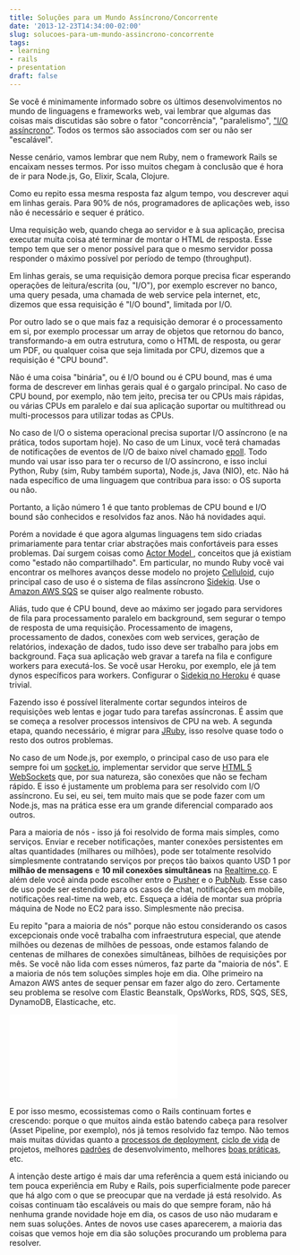 ```yaml
---
title: Soluções para um Mundo Assíncrono/Concorrente
date: '2013-12-23T14:34:00-02:00'
slug: solucoes-para-um-mundo-assincrono-concorrente
tags:
- learning
- rails
- presentation
draft: false
---
```


Se você é minimamente informado sobre os últimos desenvolvimentos no mundo de linguagens e frameworks web, vai lembrar que algumas das coisas mais discutidas são sobre o fator "concorrência",  "paralelismo", ["I/O assíncrono"](http://en.wikipedia.org/wiki/Asynchronous_I/O). Todos os termos são associados com ser ou não ser "escalável".

Nesse cenário, vamos lembrar que nem Ruby, nem o framework Rails se encaixam nesses termos. Por isso muitos chegam à conclusão que é hora de ir para Node.js, Go, Elixir, Scala, Clojure.

Como eu repito essa mesma resposta faz algum tempo, vou descrever aqui em linhas gerais. Para 90% de nós, programadores de aplicações web, isso não é necessário e sequer é prático.

Uma requisição web, quando chega ao servidor e à sua aplicação, precisa executar muita coisa até terminar de montar o HTML de resposta. Esse tempo tem que ser o menor possível para que o mesmo servidor possa responder o máximo possível por período de tempo (throughput).

Em linhas gerais, se uma requisição demora porque precisa ficar esperando operações de leitura/escrita (ou, "I/O"), por exemplo escrever no banco, uma query pesada, uma chamada de web service pela internet, etc, dizemos que essa requisição é "I/O bound", limitada por I/O.

Por outro lado se o que mais faz a requisição demorar é o processamento em si, por exemplo processar um array de objetos que retornou do banco, transformando-a em outra estrutura, como o HTML de resposta, ou gerar um PDF, ou qualquer coisa que seja limitada por CPU, dizemos que a requisição é "CPU bound".

Não é uma coisa "binária", ou é I/O bound ou é CPU bound, mas é uma forma de descrever em linhas gerais qual é o gargalo principal. No caso de CPU bound, por exemplo, não tem jeito, precisa ter ou CPUs mais rápidas, ou várias CPUs em paralelo e daí sua aplicação suportar ou multithread ou multi-processos para utilizar todas as CPUs.

No caso de I/O o sistema operacional precisa suportar I/O assíncrono (e na prática, todos suportam hoje). No caso de um Linux, você terá chamadas de notificações de eventos de I/O de baixo nível chamado [epoll](http://linux.die.net/man/4/epoll). Todo mundo vai usar isso para ter o recurso de I/O assíncrono, e isso inclui Python, Ruby (sim, Ruby também suporta), Node.js, Java (NIO), etc. Não há nada específico de uma linguagem que contribua para isso: o OS suporta ou não.

Portanto, a lição número 1 é que tanto problemas de CPU bound e I/O bound são conhecidos e resolvidos faz anos. Não há novidades aqui.

Porém a novidade é que agora algumas linguagens tem sido criadas primariamente para tentar criar abstrações mais confortáveis para esses problemas. Daí surgem coisas como [Actor Model ](http://en.wikipedia.org/wiki/Actor_model), conceitos que já existiam como "estado não compartilhado". Em particular, no mundo Ruby você vai encontrar os melhores avanços desse modelo no projeto [Celluloid](http://celluloid.io), cujo principal caso de uso é o sistema de filas assíncrono [Sidekiq](http://sidekiq.org). Use o [Amazon AWS SQS](http://aws.amazon.com/sqs/) se quiser algo realmente robusto.

Aliás, tudo que é CPU bound, deve ao máximo ser jogado para servidores de fila para processamento paralelo em background, sem segurar o tempo de resposta de uma requisição. Processamento de imagens, processamento de dados, conexões com web services, geração de relatórios, indexação de dados, tudo isso deve ser trabalho para jobs em background. Faça sua aplicação web gravar a tarefa na fila e configure workers para executá-los. Se você usar Heroku, por exemplo, ele já tem dynos específicos para workers. Configurar o [Sidekiq no Heroku](https://github.com/mperham/sidekiq/wiki/Deployment) é quase trivial. 

<script async class="speakerdeck-embed" data-id="dd79c500c6d8013035935aca16dbe60c" data-ratio="1.33333333333333" src="//speakerdeck.com/assets/embed.js"></script>

Fazendo isso é possível literalmente cortar segundos inteiros de requisições web lentas e jogar tudo para tarefas assíncronas. É assim que se começa a resolver processos intensivos de CPU na web. A segunda etapa, quando necessário, é migrar para [JRuby](https://github.com/jruby/jruby/wiki/Home), isso resolve quase todo o resto dos outros problemas.

No caso de um Node.js, por exemplo, o principal caso de uso para ele sempre foi um [socket.io](http://socket.io), implementar servidor que serve [HTML 5 WebSockets](http://www.html5rocks.com/en/tutorials/websockets/basics/) que, por sua natureza, são conexões que não se fecham rápido. E isso é justamente um problema para ser resolvido com I/O assíncrono. Eu sei, eu sei, tem muito mais que se pode fazer com um Node.js, mas na prática esse era um grande diferencial comparado aos outros.

Para a maioria de nós - isso já foi resolvido de forma mais simples, como serviços. Enviar e receber notificações, manter conexões persistentes em altas quantidades (milhares ou milhões), pode ser totalmente resolvido simplesmente contratando serviços por preços tão baixos quanto USD 1 por **milhão de mensagens** e **10 mil conexões simultâneas** na [Realtime.co](http://framework.realtime.co/messaging/). E além dele você ainda pode escolher entre o [Pusher](http://pusher.com) e o [PubNub](http://www.pubnub.com). Esse caso de uso pode ser estendido para os casos de chat, notificações em mobile, notificações real-time na web, etc. Esqueça a idéia de montar sua própria máquina de Node no EC2 para isso. Simplesmente não precisa.

Eu repito "para a maioria de nós" porque não estou considerando os casos excepcionais onde você trabalha com infraestrutura especial, que atende milhões ou dezenas de milhões de pessoas, onde estamos falando de centenas de milhares de conexões simultâneas, bilhões de requisições por mês. Se você não lida com esses números, faz parte da "maioria de nós". E a maioria de nós tem soluções simples hoje em dia. Olhe primeiro na Amazon AWS antes de sequer pensar em fazer algo do zero. Certamente seu problema se resolve com Elastic Beanstalk, OpsWorks, RDS, SQS, SES, DynamoDB, Elasticache, etc.

<div class="embed-container">
<iframe src="//www.youtube.com/embed/fOI3EjsUEww" frameborder="0" allowfullscreen></iframe>
</div>

E por isso mesmo, ecossistemas como o Rails continuam fortes e crescendo: porque o que muitos ainda estão batendo cabeça para resolver (Asset Pipeline, por exemplo), nós já temos resolvido faz tempo. Não temos mais muitas dúvidas quanto a [processos de deployment](https://devcenter.heroku.com/articles/git), [ciclo de vida](http://travis-ci.com) de projetos, melhores [padrões](https://www.codeschool.com/courses/rails-4-patterns) de desenvolvimento, melhores [boas práticas](http://codeclimate.com), etc.

A intenção deste artigo é mais dar uma referência a quem está iniciando ou tem pouca experiência em Ruby e Rails, pois superficialmente pode parecer que há algo com o que se preocupar que na verdade já está resolvido. As coisas continuam tão escaláveis ou mais do que sempre foram, não há nenhuma grande novidade hoje em dia, os casos de uso não mudaram e nem suas soluções. Antes de novos use cases aparecerem, a maioria das coisas que vemos hoje em dia são soluções procurando um problema para resolver.

